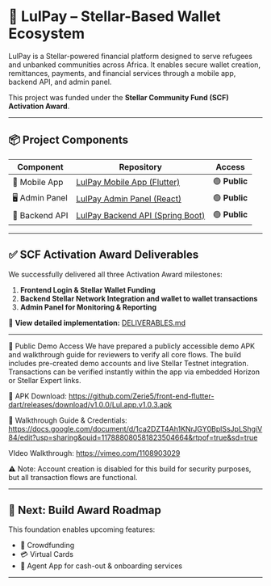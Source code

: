 # 🌟 LulPay – Stellar-Based Wallet Ecosystem

LulPay is a Stellar-powered financial platform designed to serve refugees and unbanked communities across Africa. It enables secure wallet creation, remittances, payments, and financial services through a mobile app, backend API, and admin panel.

This project was funded under the **Stellar Community Fund (SCF) Activation Award**.

---

## 📦 Project Components
| Component        | Repository                                                                                          | Access       |
|------------------|------------------------------------------------------------------------------------------------------|--------------|
| 📱 Mobile App     | [LulPay Mobile App (Flutter)](https://github.com/Zerie5/front-end-flutter-dart)                     | 🟢 **Public** |
| 🖥️ Admin Panel     | [LulPay Admin Panel (React)](https://github.com/Zerie5/lul-admin-panel)                             | 🟢 **Public** |
| 🔧 Backend API     | [LulPay Backend API (Spring Boot)](https://github.com/Zerie5/lul-backend-public)                    | 🟢 **Public** |

---

## ✅ SCF Activation Award Deliverables
We successfully delivered all three Activation Award milestones:  
1. **Frontend Login & Stellar Wallet Funding**  
2. **Backend Stellar Network Integration and wallet to wallet transactions**  
3. **Admin Panel for Monitoring & Reporting**

📂 **View detailed implementation:** [DELIVERABLES.md](./DELIVERABLES.md)


---

🚀 Public Demo Access
We have prepared a publicly accessible demo APK and walkthrough guide for reviewers to verify all core flows.
The build includes pre-created demo accounts and live Stellar Testnet integration.
Transactions can be verified instantly within the app via embedded Horizon or Stellar Expert links.

📱 APK Download: https://github.com/Zerie5/front-end-flutter-dart/releases/download/v1.0.0/Lul.app.v1.0.3.apk

📄 Walkthrough Guide & Credentials: https://docs.google.com/document/d/1ca2DZT4Ah1KNrJGY0BplSsJpLShgiV84/edit?usp=sharing&ouid=117888080581823504664&rtpof=true&sd=true

VIdeo Walkthrough:      https://vimeo.com/1108903029

⚠️ Note: Account creation is disabled for this build for security purposes, but all transaction flows are functional.



---

## 🚀 Next: Build Award Roadmap
This foundation enables upcoming features:  
- 🌱 Crowdfunding  
- 💳 Virtual Cards   
- 📲 Agent App for cash-out & onboarding services  

---
